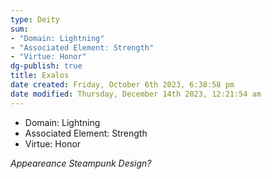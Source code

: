 ```yaml
---
type: Deity
sum:
- "Domain: Lightning"
- "Associated Element: Strength"
- "Virtue: Honor"
dg-publish: true
title: Exalos
date created: Friday, October 6th 2023, 6:38:58 pm
date modified: Thursday, December 14th 2023, 12:21:54 am
---
```


- Domain: Lightning
- Associated Element: Strength
- Virtue: Honor

*Appeareance Steampunk Design?*
